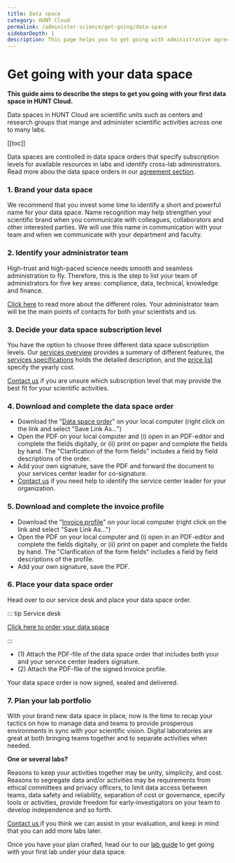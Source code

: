 ```yaml
---
title: Data space
category: HUNT Cloud
permalink: /administer-science/get-going/data-space
sidebarDepth: 1
description: This page helps you to get going with administrative agreements in HUNT Cloud.
---
```


# Get going with your data space

**This guide aims to describe the steps to get you going with your first data space in HUNT Cloud.**

Data spaces in HUNT Cloud are scientific units such as centers and research groups that mange and administer scientific activities across one to many labs. 

[[toc]]

Data spaces are controlled in data space orders that specify subscription levels for available resources in labs and identify cross-lab administrators. Read more abou the data space orders in our [agreement section](/administer-science/agreements/overview/#data-space-order).

### 1. Brand your data space

We recommend that you invest some time to identify a short and powerful name for your data space. Name recognition may help strengthen your scientific brand when you communicate with colleagues, collaborators and other interested parties. We will use this name in communication with your team and when we communicate with your department and faculty. 

### 2. Identify your administrator team

High-trust and high-paced science needs smooth and seamless administration to fly. Therefore, this is the step to list your team of administrators for five key areas: compliance, data, technical, knowledge and finance. 

[Click here](/administer-science/roles/) to read more about the different roles. Your administrator team will be the main points of contacts for both your scientists and us. 

### 3. Decide your data space subscription level

You have the option to choose three different data space subscription levels. Our [services overview](/administer-science/services/overview/#data-space) provides a summary of different features, the [services specifications](/administer-science/services/specifications/) holds the detailed description, and the [price list](/administer-science/prices/pricelist/) specify the yearly cost. 

[Contact us](/contact) if you are unsure which subscription level that may provide the best fit for your scientific activities.

### 4. Download and complete the data space order

- Download the "[Data space order](/administer-science/agreements/downloads/#data-space-order)" on your local computer (right click on the link and select "Save Link As...")
- Open the PDF on your local computer and (i) open in an PDF-editor and complete the fields digitally, or (ii) print on paper and complete the fields by hand. The "Clarification of the form fields" includes a field by field descriptions of the order.
- Add your own signature, save the PDF and forward the document to your services center leader for co-signature. 
- [Contact us](/contact) if you need help to identify the service center leader for your organization.

### 5. Download and complete the invoice profile

- Download the "[Invoice profile](/administer-science/agreements/downloads/#invoice-profile)" on your local computer (right click on the link and select "Save Link As...")
- Open the PDF on your local computer and (i) open in an PDF-editor and complete the fields digitally, or (ii) print on paper and complete the fields by hand. The "Clarification of the form fields" includes a field by field descriptions of the profile.
- Add your own signature, save the PDF. 

### 6. Place your data space order

Head over to our service desk and place your data space order.

::: tip Service desk

[Click here to order your data space](/govern-science/service-desk/service-center-orders.html#new-data-space)

:::

- (1) Attach the PDF-file of the data space order that includes both your and your service center leaders signature.
- (2) Attach the PDF-file of the signed Invoice profile.

Your data space order is now signed, sealed and delivered. 

### 7. Plan your lab portfolio

With your brand new data space in place, now is the time to recap your tactics on how to manage data and teams to provide prosperous environments in sync with your scientific vision. Digital laboratories are great at both bringing teams together and to separate activities when needed. 

**One or several labs?**

Reasons to keep your activities together may be unity, simplicity, and cost. Reasons to segregate data and/or activities may be requirements from ethical committees and privacy officers, to limit data access between teams, data safety and reliability, separation of cost or governance, specify tools or activities, provide freedom for early-investigators on your team to develop independence and so forth.

[Contact us ](/contact) if you think we can assist in your evaluation, and keep in mind that you can add more labs later. 


Once you have your plan crafted, head our to our [lab guide](/administer-science/get-going/lab/) to get going with your first lab under your data space.
